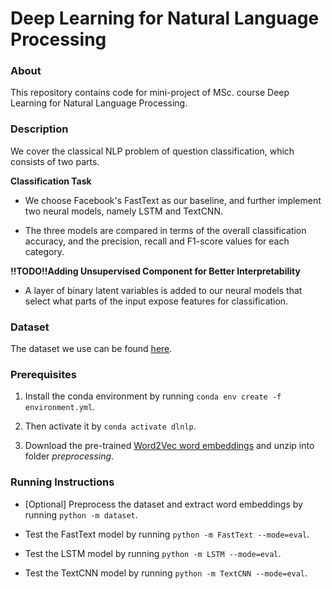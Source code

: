 # Deep Learning for Natural Language Processing

### About
This repository contains code for mini-project of MSc. course Deep Learning for Natural Language Processing.

### Description
We cover the classical NLP problem of question classification, which consists of two parts.

**Classification Task**

* We choose Facebook's FastText as our baseline, and further implement two neural models, namely LSTM and TextCNN.

* The three models are compared in terms of the overall classification accuracy, and the precision, recall and F1-score values for each category.

**!!TODO!!Adding Unsupervised Component for Better Interpretability**

* A layer of binary latent variables is added to our neural models that select what parts of the input expose features for classification.


### Dataset
The dataset we use can be found [here](https://cogcomp.seas.upenn.edu/Data/QA/QC/).


### Prerequisites
1. Install the conda environment by running `conda env create -f environment.yml`. 

2. Then activate it by `conda activate dlnlp`.

3. Download the pre-trained [Word2Vec word embeddings](https://drive.google.com/file/d/0B7XkCwpI5KDYNlNUTTlSS21pQmM/edit) and unzip into folder _preprocessing_.

### Running Instructions
* [Optional] Preprocess the dataset and extract word embeddings by running `python -m dataset`.

* Test the FastText model by running `python -m FastText --mode=eval`.

* Test the LSTM model by running `python -m LSTM --mode=eval`.

* Test the TextCNN model by running `python -m TextCNN --mode=eval`.